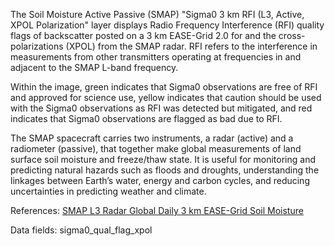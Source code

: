 The Soil Moisture Active Passive (SMAP) "Sigma0 3 km RFI (L3, Active, XPOL Polarization" layer displays Radio Frequency Interference (RFI) quality flags of backscatter posted on a 3 km EASE-Grid 2.0 for and the cross-polarizations (XPOL) from the SMAP radar. RFI refers to the interference in measurements from other transmitters operating at frequencies in and adjacent to the SMAP L-band frequency.

Within the image, green indicates that Sigma0 observations are free of RFI and approved for science use, yellow indicates that caution should be used with the Sigma0 observations as RFI was detected but mitigated, and red indicates that Sigma0 observations are flagged as bad due to RFI.

The SMAP spacecraft carries two instruments, a radar (active) and a radiometer (passive), that together make global measurements of land surface soil moisture and freeze/thaw state. It is useful for monitoring and predicting natural hazards such as floods and droughts, understanding the linkages between Earth’s water, energy and carbon cycles, and reducing uncertainties in predicting weather and climate.

References: [SMAP L3 Radar Global Daily 3 km EASE-Grid Soil Moisture](http://nsidc.org/data/spl3sma/)

Data fields: sigma0_qual_flag_xpol
